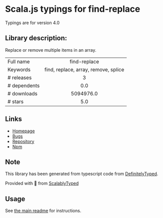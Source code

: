 
# Scala.js typings for find-replace

Typings are for version 4.0

## Library description:
Replace or remove multiple items in an array.

|                    |                 |
| ------------------ | :-------------: |
| Full name          | find-replace |
| Keywords           | find, replace, array, remove, splice |
| # releases         | 3 |
| # dependents       | 0.0 |
| # downloads        | 5094976.0 |
| # stars            | 5.0 |

## Links
- [Homepage](https://github.com/75lb/find-replace#readme)
- [Bugs](https://github.com/75lb/find-replace/issues)
- [Repository](https://github.com/75lb/find-replace)
- [Npm](https://www.npmjs.com/package/find-replace)
    


## Note
This library has been generated from typescript code from [DefinitelyTyped](https://definitelytyped.org).

Provided with :purple_heart: from [ScalablyTyped](https://github.com/oyvindberg/ScalablyTyped)

## Usage
See [the main readme](../../readme.md) for instructions.


